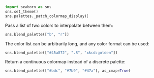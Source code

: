 ```python
import seaborn as sns
sns.set_theme()
sns.palettes._patch_colormap_display()
```
Pass a list of two colors to interpolate between them:

```python
sns.blend_palette(["b", "r"])
```
The color list can be arbitrarily long, and any color format can be used:

```python
sns.blend_palette(["#45a872", ".8", "xkcd:golden"])
```
Return a continuous colormap instead of a discrete palette:

```python
sns.blend_palette(["#bdc", "#7b9", "#47a"], as_cmap=True)
```


```python

```
